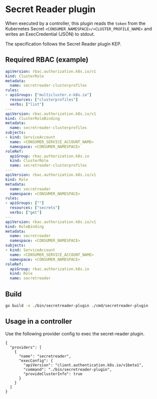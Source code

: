 # Secret Reader plugin

When executed by a controller, this plugin reads the `token` from the Kubernetes Secret `<CONSUMER_NAMESPACE>/<CLUSTER_PROFILE_NAME>` and writes an ExecCredential (JSON) to stdout.

The specification follows the Secret Reader plugin KEP.

## Required RBAC (example)

```yaml
apiVersion: rbac.authorization.k8s.io/v1
kind: ClusterRole
metadata:
  name: secretreader-clusterprofiles
rules:
- apiGroups: ["multicluster.x-k8s.io"]
  resources: ["clusterprofiles"]
  verbs: ["list"]
---
apiVersion: rbac.authorization.k8s.io/v1
kind: ClusterRoleBinding
metadata:
  name: secretreader-clusterprofiles
subjects:
- kind: ServiceAccount
  name: <CONSUMER_SERVICE_ACCOUNT_NAME>
  namespace: <CONSUMER_NAMESPACE>
roleRef:
  apiGroup: rbac.authorization.k8s.io
  kind: ClusterRole
  name: secretreader-clusterprofiles
---
apiVersion: rbac.authorization.k8s.io/v1
kind: Role
metadata:
  name: secretreader
  namespace: <CONSUMER_NAMESPACE>
rules:
- apiGroups: [""]
  resources: ["secrets"]
  verbs: ["get"]
---
apiVersion: rbac.authorization.k8s.io/v1
kind: RoleBinding
metadata:
  name: secretreader
  namespace: <CONSUMER_NAMESPACE>
subjects:
- kind: ServiceAccount
  name: <CONSUMER_SERVICE_ACCOUNT_NAME>
  namespace: <CONSUMER_NAMESPACE>
roleRef:
  apiGroup: rbac.authorization.k8s.io
  kind: Role
  name: secretreader
```

## Build

```bash
go build -o ./bin/secretreader-plugin ./cmd/secretreader-plugin
```

## Usage in a controller
Use the following provider config to exec the secret-reader plugin.
```jsonc
{
  "providers": [
    {
      "name": "secretreader",
      "execConfig": {
        "apiVersion": "client.authentication.k8s.io/v1beta1",
        "command": "./bin/secretreader-plugin",
        "provideClusterInfo": true
      }
    }
  ]
}
```
